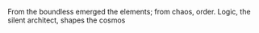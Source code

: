 From the boundless emerged the elements; from chaos, order. Logic, the silent architect, shapes the cosmos
